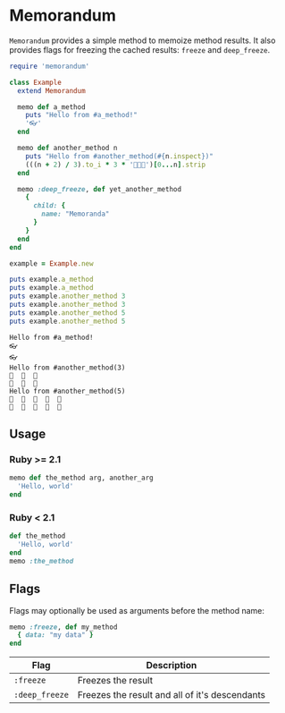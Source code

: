 # Memorandum

`Memorandum` provides a simple method to memoize method results. It also
provides flags for freezing the cached results: `freeze` and `deep_freeze`.

```ruby
require 'memorandum'

class Example
  extend Memorandum

  memo def a_method
    puts "Hello from #a_method!"
    '👓'
  end

  memo def another_method n
    puts "Hello from #another_method(#{n.inspect})"
    (((n + 2) / 3).to_i * 3 * '🐛🐜🐝')[0...n].strip
  end

  memo :deep_freeze, def yet_another_method
    {
      child: {
        name: "Memoranda"
      }
    }
  end
end

example = Example.new

puts example.a_method
puts example.a_method
puts example.another_method 3
puts example.another_method 3
puts example.another_method 5
puts example.another_method 5
```

```
Hello from #a_method!
👓
👓
Hello from #another_method(3)
🐛  🐜  🐝
🐛  🐜  🐝
Hello from #another_method(5)
🐛  🐜  🐝  🐛  🐜
🐛  🐜  🐝  🐛  🐜
```

## Usage

### Ruby >= 2.1

```ruby
memo def the_method arg, another_arg
  'Hello, world'
end
```

### Ruby < 2.1

```ruby
def the_method
  'Hello, world'
end
memo :the_method
```

## Flags

Flags may optionally be used as arguments before the method name:

```ruby
memo :freeze, def my_method
  { data: "my data" }
end
```

| Flag | Description |
| --- | --- |
| `:freeze` | Freezes the result |
| `:deep_freeze` | Freezes the result and all of it's descendants |
